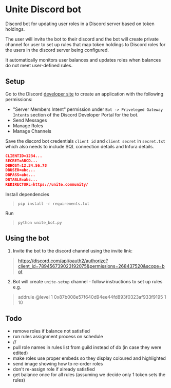 # Unite Discord bot

Discord bot for updating user roles in a Discord server based on token holdings. 

The user will invite the bot to their discord and the bot will create private channel for user to set up rules that map token holdings to Discord roles for the users in the discord server being configured. 

It automatically monitors user balances and updates roles when balances do not meet user-defined rules.

## Setup 
Go to the Discord [developer site](https://discordapp.com/developers/applications/me) to create an application with the following permissions:

* "Server Members Intent" permission under `Bot -> Priveleged Gateway Intents` section of the Discord Developer Portal for the bot.
* Send Messages
* Manage Roles
* Manage Channels



Save the discord bot credentials `client id` and `client secret` in `secret.txt` which also needs to include SQL connection details and Infura details.

```json
CLIENTID=1234...
SECRET=ABCD...
DBHOST=12.34.56.78
DBUSER=abc...
DBPASS=abc...
DBTABLE=abc...
REDIRECTURL=https://unite.community/
```

Install dependencies
> `pip install -r requirements.txt`

Run
> `python unite_bot.py`


## Using the bot
1. Invite the bot to the discord channel using the invite link:
> https://discord.com/api/oauth2/authorize?client_id=789456739023192075&permissions=268437520&scope=bot

2. Bot will create `unite-setup` channel - follow instructions to set up rules e.g. 
> addrule @level 1 0x87b008e57f640d94ee44fd893f0323af933f9195 1 10


## Todo
* remove roles if balance not satisfied
* run rules assignment process on schedule
* //
* pull role names in rules list from guild instead of db (in case they were edited)
* make roles use proper embeds so they display coloured and highlighted
* send image showing how to re-order roles
* don't re-assign role if already satisfied
* get balance once for all rules (assuming we decide only 1 token sets the rules)
